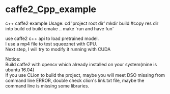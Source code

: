 # caffe2_Cpp_example
c++ caffe2 example
Usage:
cd 'project root dir'
mkdir build
#copy res dir into build
cd build
cmake ..
make
'run and have fun'

use caffe2 c++ api to load pretrained model.   
I use a mp4 file to test squeeznet with CPU.  
Next step, I will try to modify it running with CUDA  
  
Notice:  
Build caffe2 with opencv which already installed on your system(mine is ubuntu 16.04)  
If you use CLion to build the project, maybe you will meet DSO missing from command line ERROR, double check clion's link.txt file, maybe the command line is missing some libraries.
